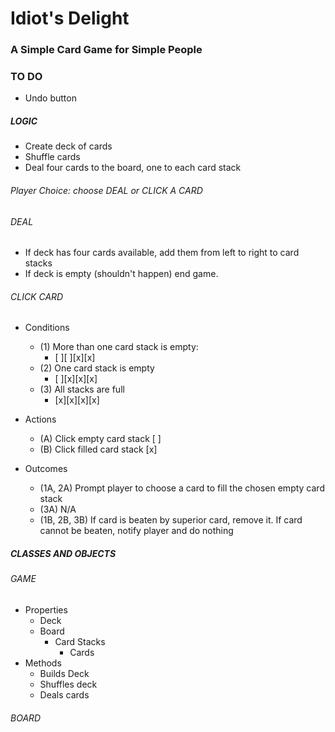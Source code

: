 # Idiot's Delight

### A Simple Card Game for Simple People

### TO DO

- Undo button

##### LOGIC

- Create deck of cards
- Shuffle cards
- Deal four cards to the board, one to each card stack

###### Player Choice: choose DEAL or CLICK A CARD

###### DEAL

- If deck has four cards available, add them from left to right to card stacks
- If deck is empty (shouldn't happen) end game.

###### CLICK CARD

- Conditions

  - (1) More than one card stack is empty:
    - [ ][ ][x][x]
  - (2) One card stack is empty
    - [ ][x][x][x]
  - (3) All stacks are full
    - [x][x][x][x]

- Actions

  - (A) Click empty card stack [ ]
  - (B) Click filled card stack [x]

- Outcomes
  - (1A, 2A) Prompt player to choose a card to fill the chosen empty card stack
  - (3A) N/A
  - (1B, 2B, 3B) If card is beaten by superior card, remove it. If card cannot be beaten, notify player and do nothing

##### CLASSES AND OBJECTS

###### GAME

- Properties
  - Deck
  - Board
    - Card Stacks
      - Cards
- Methods
  - Builds Deck
  - Shuffles deck
  - Deals cards

###### BOARD
